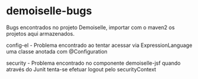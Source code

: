 demoiselle-bugs
===============

Bugs encontrados no projeto Demoiselle, importar com o maven2 os projetos aqui armazenados.



config-el - Problema encontrado ao tentar acessar via ExpressionLanguage uma classe anotada com @Configuration

security - Problema encontrado no componente demoiselle-jsf quando através do Junit tenta-se efetuar logout pelo securityContext
